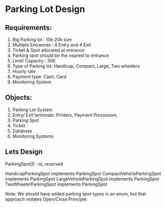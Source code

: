 # Parking Lot Design

## Requirements:
1. Big Parking lot : 10k-20k size
2. Multiple Entrances : 4 Entry and 4 Exit
3. Ticket & Spot allocated at entrance
4. Parking spot should be the nearest to entrance
5. Limit/ Capacity : 30K
6. Type of Parking lot: Handicap, Compact, Large, Two wheelers
7. Hourly rate
8. Payment type: Cash, Card
9. Monitoring System

## Objects:

1. Parking Lot System
2. Entry/ Exit terminals: Printers, Payment Processors
3. Parking Spot
4. Ticket
5. Database
6. Monitoring Systems

## Lets Design

ParkingSpot(I) : id, reserved

HandicapParkingSpot implements ParkingSpot
CompactVehicleParkingSpot implements ParkingSpot
LargeVehicleParkingSpot implements ParkingSpot
TwoWheelerParkingSpot implements ParkingSpot

Note: We should have added parking spot types in an enum, but that approach violates Open/Close Principle.



